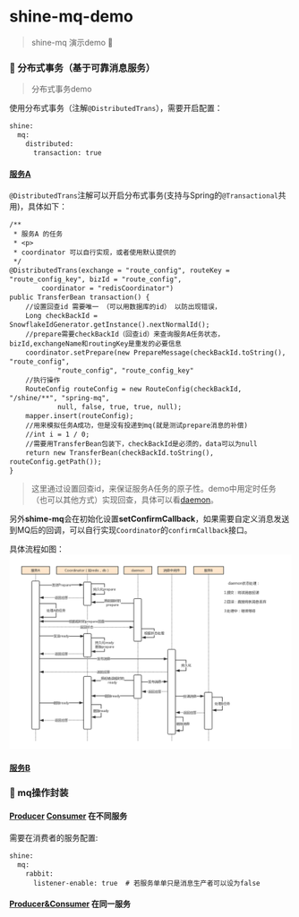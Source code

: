 # shine-mq-demo 

> shine-mq 演示demo 🎥

### 🎈 分布式事务（基于可靠消息服务）

> 分布式事务demo

使用分布式事务（注解``@DistributedTrans``），需要开启配置：

```
shine:
  mq:
    distributed:
      transaction: true
```

#### [服务A](https://github.com/7le/shine-mq-demo/tree/master/distributed-transaction)

``@DistributedTrans``注解可以开启分布式事务(支持与Spring的``@Transactional``共用)，具体如下：

```
/**
 * 服务A 的任务
 * <p>
 * coordinator 可以自行实现，或者使用默认提供的
 */
@DistributedTrans(exchange = "route_config", routeKey = "route_config_key", bizId = "route_config",
        coordinator = "redisCoordinator")
public TransferBean transaction() {
    //设置回查id 需要唯一 （可以用数据库的id） 以防出现错误，
    Long checkBackId = SnowflakeIdGenerator.getInstance().nextNormalId();
    //prepare需要checkBackId（回查id）来查询服务A任务状态，bizId,exchangeName和routingKey是重发的必要信息
    coordinator.setPrepare(new PrepareMessage(checkBackId.toString(), "route_config",
            "route_config", "route_config_key"
    //执行操作
    RouteConfig routeConfig = new RouteConfig(checkBackId, "/shine/**", "spring-mq",
            null, false, true, true, null);
    mapper.insert(routeConfig);
    //用来模拟任务A成功，但是没有投递到mq(就是测试prepare消息的补偿)
    //int i = 1 / 0;
    //需要用TransferBean包装下，checkBackId是必须的，data可以为null
    return new TransferBean(checkBackId.toString(), routeConfig.getPath());
}
```
> 这里通过设置回查id，来保证服务A任务的原子性。demo中用定时任务（也可以其他方式）实现回查，具体可以看[daemon](https://github.com/7le/shine-mq-demo/blob/master/distributed-transaction/src/main/java/top/arkstack/shine/mq/demo/daemon/Daemon.java)。


另外**shime-mq**会在初始化设置**setConfirmCallback**，如果需要自定义消息发送到MQ后的回调，可以自行实现``Coordinator``的``confirmCallback``接口。

具体流程如图：
![shine-mq](https://github.com/7le/7le.github.io/raw/master/image/dis/shine-mq.jpg)

#### [服务B](https://github.com/7le/shine-mq-demo/tree/master/distributed-transaction-consumer)

### 🎐 mq操作封装

#### [Producer](https://github.com/7le/shine-mq-demo/tree/master/msg-encapsulate-1) [Consumer](https://github.com/7le/shine-mq-demo/tree/master/msg-encapsulate-2) 在不同服务

需要在消费者的服务配置:

```
shine:
  mq:
    rabbit:
      listener-enable: true  # 若服务单单只是消息生产者可以设为false
```

#### [Producer&Consumer](https://github.com/7le/shine-mq-demo/tree/master/msg-encapsulate) 在同一服务

